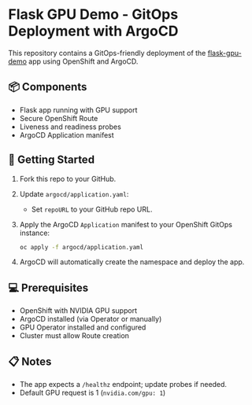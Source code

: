 # Flask GPU Demo - GitOps Deployment with ArgoCD

This repository contains a GitOps-friendly deployment of the [flask-gpu-demo](https://quay.io/repository/ryan_nix/flask-gpu-demo) app using OpenShift and ArgoCD.

## 📦 Components

- Flask app running with GPU support
- Secure OpenShift Route
- Liveness and readiness probes
- ArgoCD Application manifest

## 🚀 Getting Started

1. Fork this repo to your GitHub.
2. Update `argocd/application.yaml`:
   - Set `repoURL` to your GitHub repo URL.
3. Apply the ArgoCD `Application` manifest to your OpenShift GitOps instance:

   ```bash
   oc apply -f argocd/application.yaml
   ```

4. ArgoCD will automatically create the namespace and deploy the app.

## 💻 Prerequisites

- OpenShift with NVIDIA GPU support
- ArgoCD installed (via Operator or manually)
- GPU Operator installed and configured
- Cluster must allow Route creation

## 📋 Notes

- The app expects a `/healthz` endpoint; update probes if needed.
- Default GPU request is 1 (`nvidia.com/gpu: 1`)
